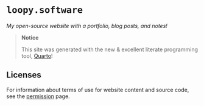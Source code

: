 # `loopy.software`

_My open-source website with a portfolio, blog posts, and notes!_

> **Notice**
>
> This site was generated with the new & excellent literate programming tool,
> [Quarto](https://quarto.org)!

## Licenses

For information about terms of use for website content and source code, see the
[permission](/permission/index.md) page.
